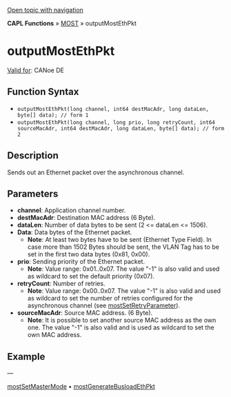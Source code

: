[Open topic with navigation](../../../../../CANoeDEFamily.htm#Topics/CAPLFunctions/MOST/Functions/CAPLfunctionMOSTOutputMostEthPkt.md)

**CAPL Functions** » [MOST](../CAPLfunctionsMOSTOverview.md) » outputMostEthPkt

# outputMostEthPkt

[Valid for](../../../Shared/FeatureAvailability.md):  CANoe DE

## Function Syntax

- `outputMostEthPkt(long channel, int64 destMacAdr, long dataLen, byte[] data); // form 1`
- `outputMostEthPkt(long channel, long prio, long retryCount, int64 sourceMacAdr, int64 destMacAdr, long dataLen, byte[] data); // form 2`

## Description

Sends out an Ethernet packet over the asynchronous channel.

## Parameters

- **channel**: Application channel number.
- **destMacAdr**: Destination MAC address (6 Byte).
- **dataLen**: Number of data bytes to be sent (2 \<= dataLen \<= 1506).
- **Data**: Data bytes of the Ethernet packet.
  - **Note**: At least two bytes have to be sent (Ethernet Type Field). In case more than 1502 Bytes should be sent, the VLAN Tag has to be set in the first two data bytes (0x81, 0x00).
- **prio**: Sending priority of the Ethernet packet.
  - **Note**: Value range: 0x01..0x07. The value "-1" is also valid and used as wildcard to set the default priority (0x07).
- **retryCount**: Number of retries.
  - **Note**: Value range: 0x00..0x07. The value "-1" is also valid and used as wildcard to set the number of retries configured for the asynchronous channel (see [mostSetRetryParameter](CAPLFunctionMOSTSetGetRetryParameter.md)).
- **sourceMacAdr**: Source MAC address. (6 Byte).
  - **Note**: It is possible to set another source MAC address as the own one. The value "-1" is also valid and is used as wildcard to set the own MAC address.

## Example

—

[mostSetMasterMode](CAPLfunctionMOSTSetGetMasterMode.md) • [mostGenerateBusloadEthPkt](CAPLfunctionMOSTGenerateBusloadEthPkt.md)
